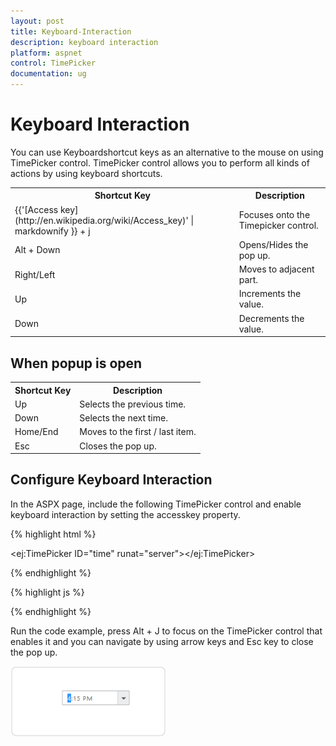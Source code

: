 ```yaml
---
layout: post
title: Keyboard-Interaction
description: keyboard interaction
platform: aspnet
control: TimePicker
documentation: ug
---
```


# Keyboard Interaction

You can use Keyboardshortcut keys as an alternative to the mouse on using TimePicker control. TimePicker control allows you to perform all kinds of actions by using keyboard shortcuts.

<table>
<tr>
<th>
Shortcut Key</th><th>
Description</th></tr>
<tr>
<td>
{{'[Access key](http://en.wikipedia.org/wiki/Access_key)' | markdownify }} + j</td><td>
Focuses onto the Timepicker control.</td></tr>
<tr>
<td>
Alt + Down</td><td>
Opens/Hides the pop up.</td></tr>
<tr>
<td>
Right/Left</td><td>
Moves to adjacent part.</td></tr>
<tr>
<td>
Up</td><td>
Increments the value.</td></tr>
<tr>
<td>
Down</td><td>
Decrements the value.</td></tr>
</table>


## When popup is open

<table>
<tr>
<th>
Shortcut Key</th><th>
Description</th></tr>
<tr>
<td>
Up</td><td>
Selects the previous time. </td></tr>
<tr>
<td>
Down </td><td>
Selects the next time.</td></tr>
<tr>
<td>
Home/End</td><td>
Moves to the first / last item.</td></tr>
<tr>
<td>
Esc</td><td>
Closes the pop up.</td></tr>
</table>

## Configure Keyboard Interaction

In the ASPX page, include the following TimePicker control and enable keyboard interaction by setting the accesskey property.



{% highlight html %}



<ej:TimePicker ID="time" runat="server"></ej:TimePicker>





{% endhighlight %}



{% highlight js %}

<script type="text/javascript">

$(function () {

      $(document).on("keydown", function (e) {

           if (e.altKey && e.keyCode === 74) { // j- key code.

                 $("#<%= time.ClientID %>").focus();

     }

});

    });

  </script>



{% endhighlight %}



Run the code example, press Alt + J to focus on the TimePicker control that enables it and you can navigate by using arrow keys and Esc key to close the pop up.



![](Keyboard-Interaction_images/Keyboard-Interaction_img1.png) 



